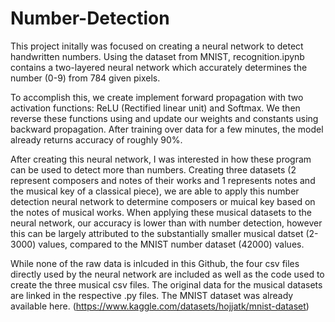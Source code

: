 # Number-Detection

This project initally was focused on creating a neural network to detect handwritten numbers. Using the dataset from MNIST, recognition.ipynb contains a two-layered neural network 
which accurately determines the number (0-9) from 784 given pixels.

To accomplish this, we create implement forward propagation with two activation functions: ReLU (Rectified linear unit) and Softmax. We then reverse these functions using and update 
our weights and constants using backward propagation. After training over data for a few minutes, the model already returns accuracy of roughly 90%.

After creating this neural network, I was interested in how these program can be used to detect more than numbers. Creating three datasets (2 represent composers and notes of their
works and 1 represents notes and the musical key of a classical piece), we are able to apply this number detection neural network to determine composers or muical key based on the
notes of musical works. When applying these musical datasets to the neural network, our accuracy is lower than with number detection, however this can be largely attributed to
the substantially smaller musical datset (2-3000) values, compared to the MNIST number dataset (42000) values.

While none of the raw data is inlcuded in this Github, the four csv files directly used by the neural network are included as well as the code used to create the three musical csv files.
The original data for the musical datasets are linked in the respective .py files. The MNIST dataset was already available here. (https://www.kaggle.com/datasets/hojjatk/mnist-dataset)